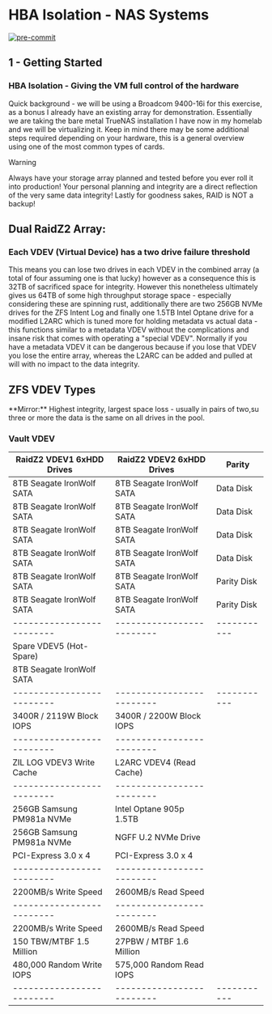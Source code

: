 # HBA Isolation - NAS Systems #

[![pre-commit](https://img.shields.io/badge/pre--commit-enabled-brightgreen?logo=pre-commit)](https://github.com/pre-commit/pre-commit)

## 1 - Getting Started ##

### HBA Isolation - Giving the VM full control of the hardware ###

<p>Quick background - we will be using a Broadcom 9400-16i for this exercise, as
a bonus I already have an existing array for demonstration. Essentially we are
taking the bare metal TrueNAS installation I have now in my homelab and we will
be virtualizing it. Keep in mind there may be some additional steps required
depending on your hardware, this is a general overview using one of the most
common types of cards.</p>

> [!WARNING]
> Always have your storage array planned and tested before you ever roll it into
> production! Your personal planning and integrity are a direct reflection of
> the very same data integrity! Lastly for goodness sakes, RAID is NOT a backup!

## Dual RaidZ2 Array:<br/> ##

### Each VDEV (Virtual Device) has a two drive failure threshold ###

<p>This means you can lose two drives in each VDEV in the combined array (a
total of four
assuming one is that lucky) however as a consequence this is 32TB of sacrificed
space for integrity. However this nonetheless ultimately gives us 64TB of some
high throughput storage space - especially considering these are spinning rust,
additionally there are two 256GB NVMe drives for the ZFS Intent Log and finally
one 1.5TB Intel Optane drive for a modified L2ARC which is tuned more for
holding metadata vs actual data - this functions similar to a metadata
VDEV without the complications and insane risk that comes with operating a
"special VDEV". Normally if you have a metadata VDEV it can be dangerous because
if you lose that VDEV you lose the entire array, whereas the L2ARC can be added
and pulled at will with no impact to the data integrity.</p>

## ZFS VDEV Types ##

<p>**Mirror:** Highest integrity, largest space loss - usually in pairs of two,su
three or more the data is the same on all drives in the pool.

### Vault VDEV ###

| RaidZ2 VDEV1 6xHDD Drives | RaidZ2 VDEV2 6xHDD Drives |    Parity   |
| ------------------------- | ------------------------- | ----------- |
| 8TB Seagate IronWolf SATA | 8TB Seagate IronWolf SATA |  Data Disk  |
| 8TB Seagate IronWolf SATA | 8TB Seagate IronWolf SATA |  Data Disk  |
| 8TB Seagate IronWolf SATA | 8TB Seagate IronWolf SATA |  Data Disk  |
| 8TB Seagate IronWolf SATA | 8TB Seagate IronWolf SATA |  Data Disk  |
| 8TB Seagate IronWolf SATA | 8TB Seagate IronWolf SATA | Parity Disk |
| 8TB Seagate IronWolf SATA | 8TB Seagate IronWolf SATA | Parity Disk |
| ------------------------- | ------------------------- | ----------- |
|  Spare VDEV5 (Hot-Spare)  |                           |             |
| 8TB Seagate IronWolf SATA |                           |             |
| ------------------------- | ------------------------- | ----------- |
| 3400R / 2119W Block IOPS  | 3400R / 2200W Block IOPS  |             |
| ------------------------- | ------------------------- |             |
| ZIL LOG VDEV3 Write Cache |  L2ARC VDEV4 (Read Cache) |             |
| ------------------------- | ------------------------- |             |
| 256GB Samsung PM981a NVMe | Intel Optane 905p 1.5TB   |             |
| 256GB Samsung PM981a NVMe | NGFF U.2 NVMe Drive       |             |
| PCI-Express 3.0 x 4       | PCI-Express 3.0 x 4       |             |
| ------------------------- | ------------------------- |             |
| 2200MB/s Write Speed      | 2600MB/s Read Speed       |             |
| ------------------------- | ------------------------- |             |
| 2200MB/s Write Speed      | 2600MB/s Read Speed       |             |
| 150 TBW/MTBF 1.5 Million  | 27PBW / MTBF 1.6 Million  |             |
| 480,000 Random Write IOPS | 575,000 Random Read IOPS  |             |
| ------------------------- | ------------------------- | ----------- |
